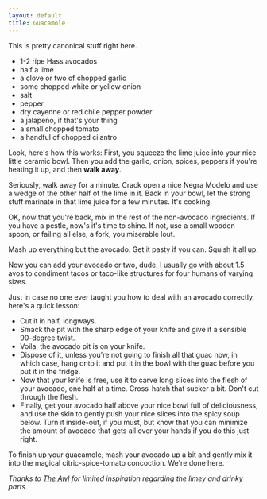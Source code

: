 ```yaml
---
layout: default
title: Guacamole
---
```


This is pretty canonical stuff right here.

* 1-2 ripe Hass avocados
* half a lime
* a clove or two of chopped garlic
* some chopped white or yellow onion
* salt
* pepper
* dry cayenne or red chile pepper powder
* a jalapeño, if that's your thing
* a small chopped tomato
* a handful of chopped cilantro

Look, here's how this works: First, you squeeze the lime juice into your nice little ceramic bowl. Then you add the garlic, onion, spices, peppers if you're heating it up, and then **walk away**.

Seriously, walk away for a minute. Crack open a nice Negra Modelo and use a wedge of the other half of the lime in it. Back in your bowl, let the strong stuff marinate in that lime juice for a few minutes. It's cooking.

OK, now that you're back, mix in the rest of the non-avocado ingredients. If you have a pestle, now's it's time to shine. If not, use a small wooden spoon, or failing all else, a fork, you miserable lout.

Mash up everything but the avocado. Get it pasty if you can. Squish it all up.

Now you can add your avocado or two, dude. I usually go with about 1.5 avos to condiment tacos or taco-like structures for four humans of varying sizes.

Just in case no one ever taught you how to deal with an avocado correctly, here's a quick lesson:
* Cut it in half, longways.
* Smack the pit with the sharp edge of your knife and give it a sensible 90-degree twist.
* Voila, the avocado pit is on your knife.
* Dispose of it, unless you're not going to finish all that guac now, in which case, hang onto it and put it in the bowl with the guac before you put it in the fridge.
* Now that your knife is free, use it to carve long slices into the flesh of your avocado, one half at a time. Cross-hatch that sucker a bit. Don't cut through the flesh.
* Finally, get your avocado half above your nice bowl full of deliciousness, and use the skin to gently push your nice slices into the spicy soup below. Turn it inside-out, if you must, but know that you can minimize the amount of avocado that gets all over your hands if you do this just right.

To finish up your guacamole, mash your avocado up a bit and gently mix it into the magical citric-spice-tomato concoction. We're done here.

_Thanks to [The Awl](http://www.theawl.com/2010/02/half-baked-guacamole-by-the-ceviche-method) for limited inspiration regarding the limey and drinky parts._
